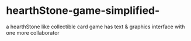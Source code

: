 # hearthStone-game-simplified-
a hearthStone like collectible card game 
has text & graphics interface
with one more collaborator 
